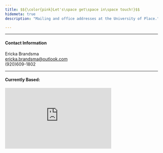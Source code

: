 ```yaml
---
title: $${\color{pink}Let's\space get\space in\space touch!}$$
hidemeta: true
description: "Mailing and office addresses at the University of Place."

---
```


---

#### Contact Information

Ericka Brandsma<br>
ericka.brandsma@outlook.com<br>
(920)609-1802  <br>


---

#### Currently Based: 

<iframe src="https://www.google.com/maps/embed?pb=!1m18!1m12!1m3!1d203668.66166295038!2d-122.06180807362631!3d37.09743194165668!2m3!1f0!2f0!3f0!3m2!1i1024!2i768!4f13.1!3m3!1m2!1s0x808e4174e5b57475%3A0x97880f47ac591627!2sDepartment%20of%20Economics!5e0!3m2!1sen!2sus!4v1686026390720!5m2!1sen!2sus" width="350" height="200" style="border:0;" allowfullscreen="" loading="lazy"></iframe>


